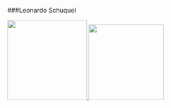 ###Leonardo Schuquel
  
<div>
  <a href="http://github.com/LeonardoSchuquel">
  <img height="180em" src="https://github-readme-stats.vercel.app/api?username=LeonardoSchuquel&show_icons=true&theme=dark">
  <img height="170em" src="https://github-readme-stats.vercel.app/api/top-langs/?username=LeonardoSchuquel&layout=compact&langs_count=16&theme=dark">
</div>  
